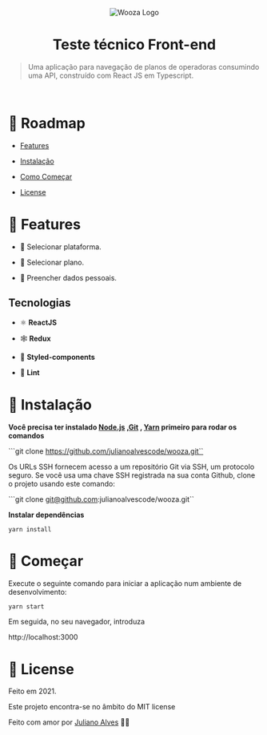 
  
  
  

<p  align="center">
<img  src="https://raw.githubusercontent.com/woozabr/teste-front/develop/src/images/logo.png" alt="Wooza Logo">
</p>

  
  

<h1  align="center">Teste técnico Front-end</h1>

  
  
  

<p  align="center">

  

</p>

  
  
  

> Uma aplicação para  navegação de planos de operadoras consumindo uma API, construído com React JS em Typescript.

  
  
  

<br />

  
  
  
  

# :pushpin: Roadmap

  
  
  

* [Features](#rocket-features)

  

* [Instalação](#construction_worker-instalação)

  
  

* [Como Começar](#runner-começar)

  
  
  

* [License](#closed_book-license)

  
  
  
  

# :rocket: Features

  
  
  

* 📝  Selecionar plataforma.

* 📝   Selecionar plano.

* 📝   Preencher dados pessoais.

  

## Tecnologias

  

* ⚛ **ReactJS**

* 🕸 **Redux**

* 💅 **Styled-components**

* 💆 **Lint**



  
  

# :construction_worker: Instalação

  
  
  

**Você precisa ter instalado [Node.js](https://nodejs.org/en/download/) ,[Git](https://git-scm.com/downloads) , [Yarn](https://yarnpkg.com/) primeiro para rodar os comandos**

  
  
  

```git clone https://github.com/julianoalvescode/wooza.git``

  
  
  

Os URLs SSH fornecem acesso a um repositório Git via SSH, um protocolo seguro. Se você usa uma chave SSH registrada na sua conta Github, clone o projeto usando este comando:

  
  
  

```git clone git@github.com:julianoalvescode/wooza.git``

  
  
  

**Instalar dependências**

  
  
  

```yarn install```

  
  
  
  
  
  
  

# :runner: Começar

  
  
  
  
  

Execute o seguinte comando para iniciar a aplicação num ambiente de desenvolvimento:

  
  
  

```yarn start```

  

Em seguida, no seu navegador, introduza

  

http://localhost:3000


  

# :closed_book: License

  
  
  
Feito em 2021.

  

Este projeto encontra-se no âmbito do MIT license

  
  
  

Feito com amor por [Juliano Alves](https://github.com/julianoalvescode) 💜🚀